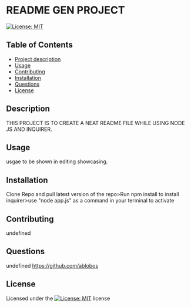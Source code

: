 
# README GEN PROJECT

[![License: MIT](https://img.shields.io/badge/License-MIT-yellow.svg)](https://opensource.org/licenses/MIT)

## Table of Contents 
- [Project description](#Description)
- [Usage](#Usage)
- [Contributing](#Contributing)
- [Installation](#Installation)
- [Questions](#Questions)
- [License](#License)

## Description
THIS PROJECT IS TO CREATE A NEAT README FILE WHILE USING NODE JS AND INQUIRER.

## Usage
usgae to be shown in editing showcasing.

## Installation
Clone Repo and pull latest version of the repo>Run npm install to install inquirer>use "node app.js" as a command in your terminal to activate

## Contributing
undefined

## Questions
undefined
https://github.com/ablobos

## License
Licensed under the [![License: MIT](https://img.shields.io/badge/License-MIT-yellow.svg)](https://opensource.org/licenses/MIT) license
        